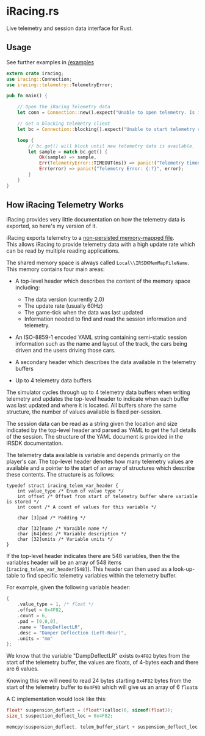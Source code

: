 iRacing.rs
==========

Live telemetry and session data interface for Rust.

Usage
-----

See further examples in [/examples](examples/)

```rust
extern crate iracing;
use iracing::Connection;
use iracing::telemetry::TelemetryError;

pub fn main() {

    // Open the iRacing Telemetry data
    let conn = Connection::new().expect("Unable to open telemetry. Is iRacing running?");

    // Get a blocking telemetry client
    let bc = Connection::blocking().expect("Unable to start telemetry reader");

    loop {
        // bc.get() will block until new telemetry data is available.
        let sample = match bc.get() {
            Ok(sample) => sample,
            Err(TelemetryError::TIMEOUT(ms)) => panic!("Telemetry timed out after {}ms", ms);
            Err(error) => panic!("Telemetry Error: {:?}", error);
        }
    }
}
```


How iRacing Telemetry Works
---------------------------

iRacing provides very little documentation on how the telemetry data is exported, 
so here's my version of it.

iRacing exports telemetry to a [non-persisted memory-mapped file](https://docs.microsoft.com/en-us/dotnet/standard/io/memory-mapped-files).  
This allows iRacing to provide telemetry data with a high update rate which
can be read by multiple reading applications.

The shared memory space is always called `Local\\IRSDKMemMapFileName`.  
This memory contains four main areas:

* A top-level header which describes the content of the memory space including:
  * The data version (currently 2.0)
  * The update rate (usually 60Hz)
  * The game-tick when the data was last updated
  * Information needed to find and read the session information and telemetry.

* An ISO-8859-1 encoded YAML string containing semi-static session information
  such as the name and layout of the track, the cars being driven and the
  users driving those cars.

* A secondary header which describes the data available in the telemetry buffers
* Up to 4 telemetry data buffers

The simulator cycles through up to 4 telemetry data buffers when writing telemetry
and updates the top-level header to indicate when each buffer was last updated
and where it is located. All buffers share the same structure, the number of values
available is fixed per-session.

The session data can be read as a string given the location and size indicated
by the top-level header and parsed as YAML to get the full details of the
session. The structure of the YAML document is provided in the IRSDK documentation.

The telemetry data available is variable and depends primarily on the player's car.
The top-level header denotes how many telemetry values are available and a pointer
to the start of an array of structures which describe these contents.
The structure is as follows:

```
typedef struct iracing_telem_var_header {
    int value_type /* Enum of value type */
    int offset /* Offset from start of telemetry buffer where variable is stored */
    int count /* A count of values for this variable */

    char [3]pad /* Padding */

    char [32]name /* Varaible name */
    char [64]desc /* Variable description */
    char [32]units /* Variable units */
}
```

If the top-level header indicates there are 548 variables,
then the the variables header will be an array of 548 items (`iracing_telem_var_header[548]`).
This header can then used as a look-up-table to find specific telemetry variables
within the telemetry buffer.

For example, given the following variable header:

```c
{
    .value_type = 1, /* float */
    .offset = 0x4F82,
    .count = 6,
    .pad = [0,0,0],
    .name = "DampDeflectLR",
    .desc = "Damper Deflection (Left-Rear)",
    .units = "mm"
};
```

We know that the variable "DampDeflectLR" exists `0x4F82` bytes from the start
of the telemetry buffer, the values are floats, of 4-bytes each and there are 6
values.

Knowing this we will need to read 24 bytes starting `0x4F82` bytes from the start
of the telemetry buffer to `0x4F93` which will give us an array of 6 `float`s

A C implementation would look like this:
```c
float* suspension_deflect = (float*)calloc(6, sizeof(float));
size_t suspection_deflect_loc = 0x4F82;

memcpy(suspension_deflect, telem_buffer_start + suspension_deflect_loc, 6 * sizeof(float));
```